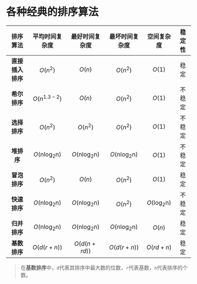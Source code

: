 # 各种经典的排序算法  

|   **排序算法**   |    **平均时间复杂度**     |    **最好时间复杂度**     |    **最坏时间复杂度**     | **空间复杂度** | **稳定性** |
| :----------: | :-------------------: | :-------------------: | :-------------------: | :--------: | :----: |
| **直接插入排序** | $O\left(n^{2}\right)$ |        $O(n)$         | $O\left(n^{2}\right)$ |    $O(1)$    |  稳定  |
|   **希尔排序**   | $O\left(n^{1.3-2}\right)$ |        $O(n)$         | $O\left(n^{2}\right)$ |    $O(1)$    | 不稳定 |
|   **选择排序**   | $O\left(n^{2}\right)$ | $O\left(n^{2}\right)$ | $O\left(n^{2}\right)$ |    $O(1)$    | 不稳定 |
|    **堆排序**    | $O\left(\mathrm{nlog}_{2} \mathrm{n}\right)$ | $O\left(\mathrm{nlog}_{2} \mathrm{n}\right)$ | $O\left(\mathrm{nlog}_{2} \mathrm{n}\right)$ |    $O(1)$    | 不稳定 |
|   **冒泡排序**   | $O\left(n^{2}\right)$ |        $O(n)$         | $O\left(n^{2}\right)$ |    $O(1)$    |  稳定  |
|   **快速排序**   | $O\left(\mathrm{nlog}_{2} \mathrm{n}\right)$ | $O\left(\mathrm{nlog}_{2} \mathrm{n}\right)$ | $O\left(n^{2}\right)$ | $O\left(\mathrm{log}_{2} \mathrm{n}\right)$ | 不稳定 |
|   **归并排序**   | $O\left(\mathrm{nlog}_{2} \mathrm{n}\right)$ | $O\left(\mathrm{nlog}_{2} \mathrm{n}\right)$ | $O\left(\mathrm{nlog}_{2} \mathrm{n}\right)$ |   $O(n)$   |  稳定  |
|   **基数排序**   | $O(d(r+n))$ | $O(d(n+rd))$ | $O(d(r+n))$ | $O(rd+n)$ |  稳定  |

> 在**基数排序**中，`d`代表其排序中最大数的位数，`r`代表基数，`n`代表排序的个数。